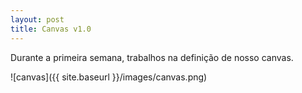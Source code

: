 ```yaml
---
layout: post
title: Canvas v1.0
---
```


Durante a primeira semana, trabalhos na definição de nosso canvas.

![canvas]({{ site.baseurl }}/images/canvas.png)
